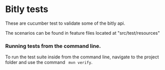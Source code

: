 # Bitly tests
These are cucumber test to validate some of the bitly api. 

The scenarios can be found in feature files located at "src/test/resources"

### Running tests from the command line.
To run the test suite inside from the command line, navigate to the project folder and 
use the command ` mvn verify`.


